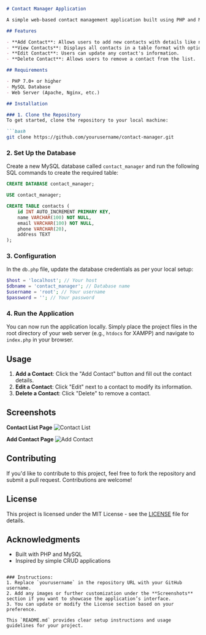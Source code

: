 
```markdown
# Contact Manager Application

A simple web-based contact management application built using PHP and MySQL. This application allows users to manage their contacts with the ability to add, edit, view, and delete contact information such as name, email, phone number, and address.

## Features

- **Add Contact**: Allows users to add new contacts with details like name, email, phone, and address.
- **View Contacts**: Displays all contacts in a table format with options to edit or delete.
- **Edit Contact**: Users can update any contact's information.
- **Delete Contact**: Allows users to remove a contact from the list.

## Requirements

- PHP 7.0+ or higher
- MySQL Database
- Web Server (Apache, Nginx, etc.)

## Installation

### 1. Clone the Repository
To get started, clone the repository to your local machine:

```bash
git clone https://github.com/yourusername/contact-manager.git
```

### 2. Set Up the Database

Create a new MySQL database called `contact_manager` and run the following SQL commands to create the required table:

```sql
CREATE DATABASE contact_manager;

USE contact_manager;

CREATE TABLE contacts (
    id INT AUTO_INCREMENT PRIMARY KEY,
    name VARCHAR(100) NOT NULL,
    email VARCHAR(100) NOT NULL,
    phone VARCHAR(20),
    address TEXT
);
```

### 3. Configuration

In the `db.php` file, update the database credentials as per your local setup:

```php
$host = 'localhost'; // Your host
$dbname = 'contact_manager'; // Database name
$username = 'root'; // Your username
$password = ''; // Your password
```

### 4. Run the Application

You can now run the application locally. Simply place the project files in the root directory of your web server (e.g., `htdocs` for XAMPP) and navigate to `index.php` in your browser.

## Usage

1. **Add a Contact**: Click the "Add Contact" button and fill out the contact details.
2. **Edit a Contact**: Click "Edit" next to a contact to modify its information.
3. **Delete a Contact**: Click "Delete" to remove a contact.

## Screenshots

**Contact List Page**
![Contact List](images/contact-list.png)

**Add Contact Page**
![Add Contact](images/add-contact.png)

## Contributing

If you'd like to contribute to this project, feel free to fork the repository and submit a pull request. Contributions are welcome!

## License

This project is licensed under the MIT License - see the [LICENSE](LICENSE) file for details.

## Acknowledgments

- Built with PHP and MySQL
- Inspired by simple CRUD applications
```

### Instructions:
1. Replace `yourusername` in the repository URL with your GitHub username.
2. Add any images or further customization under the **Screenshots** section if you want to showcase the application’s interface.
3. You can update or modify the License section based on your preference.

This `README.md` provides clear setup instructions and usage guidelines for your project.
